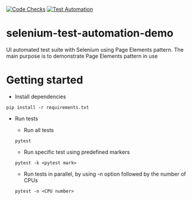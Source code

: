 [![Code Checks](https://github.com/ToghrulMirzayev/selenium-test-automation-demo/actions/workflows/checks.yml/badge.svg)](https://github.com/ToghrulMirzayev/selenium-test-automation-demo/actions/workflows/checks.yml) [![Test Automation](https://github.com/ToghrulMirzayev/selenium-test-automation-demo/actions/workflows/pipelines.yml/badge.svg)](https://github.com/ToghrulMirzayev/selenium-test-automation-demo/actions/workflows/pipelines.yml)

# selenium-test-automation-demo

UI automated test suite with Selenium using Page Elements pattern. 
The main purpose is to demonstrate Page Elements pattern in use

# Getting started

* Install dependencies
```
pip install -r requirements.txt
```

* Run tests

  * Run all tests
  ```
  pytest
  ```
  * Run specific test using predefined markers
  ```
  pytest -k <pytest mark>
  ```
  * Run tests in parallel, by using -n option followed by the number of CPUs
  ```
  pytest -n <CPU number>
  ```
